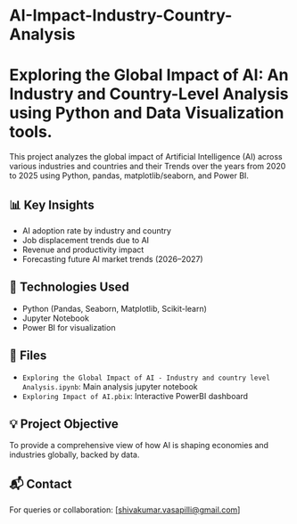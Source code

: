 # AI-Impact-Industry-Country-Analysis

# Exploring the Global Impact of AI: An Industry and Country-Level Analysis using Python and Data Visualization tools.

This project analyzes the global impact of Artificial Intelligence (AI) across various industries and countries and their Trends over the years from 2020 to 2025 using Python, pandas, matplotlib/seaborn, and Power BI.

## 📊 Key Insights
- AI adoption rate by industry and country
- Job displacement trends due to AI
- Revenue and productivity impact
- Forecasting future AI market trends (2026–2027)

## 🔧 Technologies Used
- Python (Pandas, Seaborn, Matplotlib, Scikit-learn)
- Jupyter Notebook
- Power BI for visualization

## 📁 Files
- `Exploring the Global Impact of AI - Industry and country level Analysis.ipynb`: Main analysis jupyter notebook
- `Exploring Impact of AI.pbix`: Interactive PowerBI dashboard

## 💡 Project Objective
To provide a comprehensive view of how AI is shaping economies and industries globally, backed by data.

## 📬 Contact
For queries or collaboration: [shivakumar.vasapilli@gmail.com]

